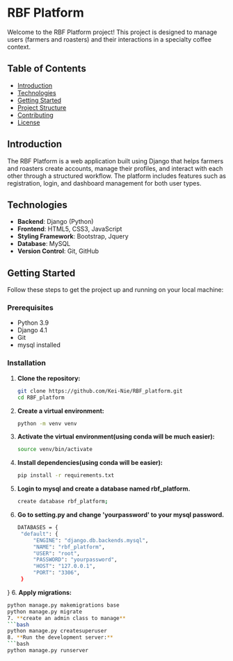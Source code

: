# RBF Platform

Welcome to the RBF Platform project! This project is designed to manage users (farmers and roasters) and their interactions in a specialty coffee context.

## Table of Contents
- [Introduction](#introduction)
- [Technologies](#technologies)
- [Getting Started](#getting-started)
- [Project Structure](#project-structure)
- [Contributing](#contributing)
- [License](#license)

## Introduction

The RBF Platform is a web application built using Django that helps farmers and roasters create accounts, manage their profiles, and interact with each other through a structured workflow. The platform includes features such as registration, login, and dashboard management for both user types.

## Technologies

- **Backend**: Django (Python)
- **Frontend**: HTML5, CSS3, JavaScript
- **Styling Framework**: Bootstrap, Jquery
- **Database**: MySQL
- **Version Control**: Git, GitHub

## Getting Started

Follow these steps to get the project up and running on your local machine:

### Prerequisites

- Python 3.9
- Django 4.1
- Git
- mysql installed

### Installation

1. **Clone the repository:**
   ```bash
   git clone https://github.com/Kei-Nie/RBF_platform.git
   cd RBF_platform

2. **Create a virtual environment:**
   ```bash
   python -m venv venv
3. **Activate the virtual environment(using conda will be much easier):**
   ```bash
   source venv/bin/activate
4. **Install dependencies(using conda will be easier):**
   ```bash
   pip install -r requirements.txt
5. **Login to mysql and create a database named rbf_platform.**
   ```bash
   create database rbf_platform;
6. **Go to setting.py and change 'yourpassword' to your mysql password.**
   ```bash
   DATABASES = {
    "default": {
        "ENGINE": "django.db.backends.mysql",
        "NAME": "rbf_platform",
        "USER": "root",
        "PASSWORD": "yourpassword",
        "HOST": "127.0.0.1",
        "PORT": "3306",
    }
}
6. **Apply migrations:**
   ```bash
   python manage.py makemigrations base
   python manage.py migrate
7. **create an admin class to manage**
   ```bash
   python manage.py createsuperuser
8. **Run the development server:**
   ```bash
   python manage.py runserver

